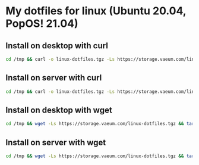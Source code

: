# My dotfiles for linux (Ubuntu 20.04, PopOS! 21.04)

## Install on desktop with curl

```bash
cd /tmp && curl -o linux-dotfiles.tgz -Ls https://storage.vaeum.com/linux-dotfiles.tgz && tar xvf linux-dotfiles.tgz --one-top-level=linux-dotfiles -C /tmp && cd /tmp/linux-dotfiles/ && ./desktop.sh
```

## Install on server with curl

```bash
cd /tmp && curl -o linux-dotfiles.tgz -Ls https://storage.vaeum.com/linux-dotfiles.tgz && tar xvf linux-dotfiles.tgz --one-top-level=linux-dotfiles -C /tmp && cd /tmp/linux-dotfiles/ && ./server.sh
```

## Install on desktop with wget

```bash
cd /tmp && wget -Ls https://storage.vaeum.com/linux-dotfiles.tgz && tar xvf linux-dotfiles.tgz --one-top-level=linux-dotfiles -C /tmp && cd /tmp/linux-dotfiles/ && ./desktop.sh
```

## Install on server with wget

```bash
cd /tmp && wget -Ls https://storage.vaeum.com/linux-dotfiles.tgz && tar xvf linux-dotfiles.tgz --one-top-level=linux-dotfiles -C /tmp && cd /tmp/linux-dotfiles/ && ./server.sh
```


